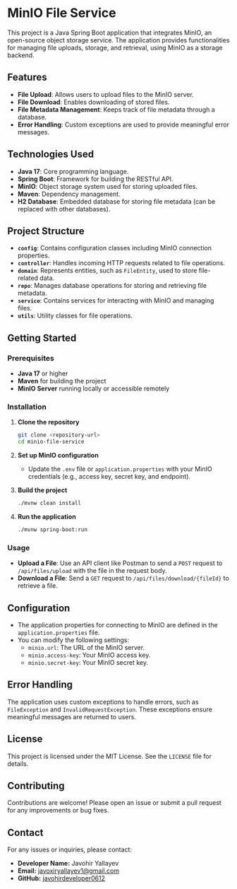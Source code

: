 
# MinIO File Service

This project is a Java Spring Boot application that integrates MinIO, an open-source object storage service. The application provides functionalities for managing file uploads, storage, and retrieval, using MinIO as a storage backend.

## Features

- **File Upload**: Allows users to upload files to the MinIO server.
- **File Download**: Enables downloading of stored files.
- **File Metadata Management**: Keeps track of file metadata through a database.
- **Error Handling**: Custom exceptions are used to provide meaningful error messages.

## Technologies Used

- **Java 17**: Core programming language.
- **Spring Boot**: Framework for building the RESTful API.
- **MinIO**: Object storage system used for storing uploaded files.
- **Maven**: Dependency management.
- **H2 Database**: Embedded database for storing file metadata (can be replaced with other databases).

## Project Structure

- **`config`**: Contains configuration classes including MinIO connection properties.
- **`controller`**: Handles incoming HTTP requests related to file operations.
- **`domain`**: Represents entities, such as `FileEntity`, used to store file-related data.
- **`repo`**: Manages database operations for storing and retrieving file metadata.
- **`service`**: Contains services for interacting with MinIO and managing files.
- **`utils`**: Utility classes for file operations.

## Getting Started

### Prerequisites

- **Java 17** or higher
- **Maven** for building the project
- **MinIO Server** running locally or accessible remotely

### Installation

1. **Clone the repository**
   ```bash
   git clone <repository-url>
   cd minio-file-service
   ```

2. **Set up MinIO configuration**
   - Update the `.env` file or `application.properties` with your MinIO credentials (e.g., access key, secret key, and endpoint).

3. **Build the project**
   ```bash
   ./mvnw clean install
   ```

4. **Run the application**
   ```bash
   ./mvnw spring-boot:run
   ```

### Usage

- **Upload a File**: Use an API client like Postman to send a `POST` request to `/api/files/upload` with the file in the request body.
- **Download a File**: Send a `GET` request to `/api/files/download/{fileId}` to retrieve a file.

## Configuration

- The application properties for connecting to MinIO are defined in the `application.properties` file.
- You can modify the following settings:
  - `minio.url`: The URL of the MinIO server.
  - `minio.access-key`: Your MinIO access key.
  - `minio.secret-key`: Your MinIO secret key.

## Error Handling

The application uses custom exceptions to handle errors, such as `FileException` and `InvalidRequestException`. These exceptions ensure meaningful messages are returned to users.

## License

This project is licensed under the MIT License. See the `LICENSE` file for details.

## Contributing

Contributions are welcome! Please open an issue or submit a pull request for any improvements or bug fixes.

## Contact

For any issues or inquiries, please contact:

- **Developer Name:** Javohir Yallayev
- **Email:** javoxiryallayev1@gmail.com  
- **GitHub:** [javohirdeveloper0612](https://github.com/javohirdeveloper0612)
